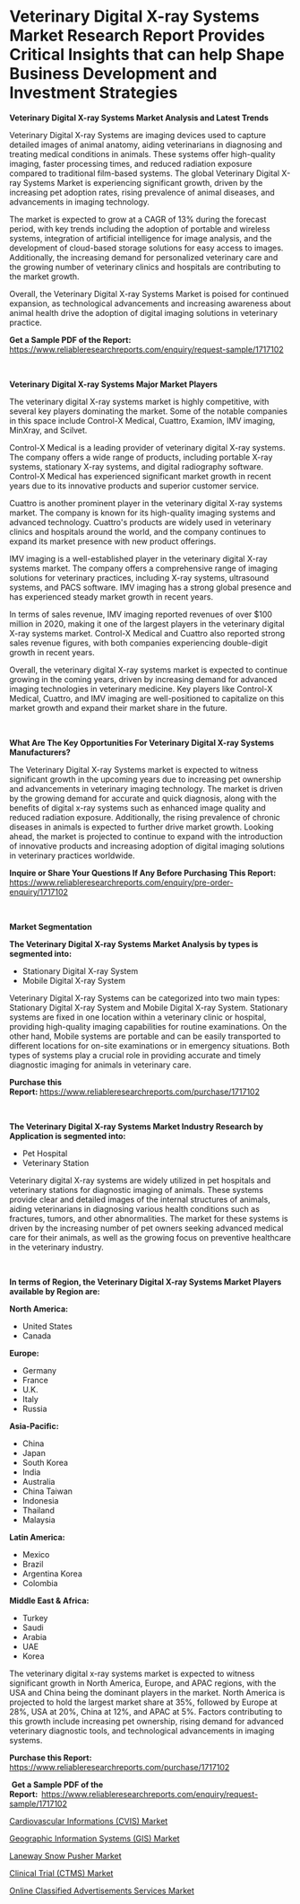 <p><h1>Veterinary Digital X-ray Systems Market Research Report Provides Critical Insights that can help Shape Business Development and Investment Strategies</h1></p><p><strong>Veterinary Digital X-ray Systems Market Analysis and Latest Trends</strong></p>
<p><p>Veterinary Digital X-ray Systems are imaging devices used to capture detailed images of animal anatomy, aiding veterinarians in diagnosing and treating medical conditions in animals. These systems offer high-quality imaging, faster processing times, and reduced radiation exposure compared to traditional film-based systems. The global Veterinary Digital X-ray Systems Market is experiencing significant growth, driven by the increasing pet adoption rates, rising prevalence of animal diseases, and advancements in imaging technology.</p><p>The market is expected to grow at a CAGR of 13% during the forecast period, with key trends including the adoption of portable and wireless systems, integration of artificial intelligence for image analysis, and the development of cloud-based storage solutions for easy access to images. Additionally, the increasing demand for personalized veterinary care and the growing number of veterinary clinics and hospitals are contributing to the market growth.</p><p>Overall, the Veterinary Digital X-ray Systems Market is poised for continued expansion, as technological advancements and increasing awareness about animal health drive the adoption of digital imaging solutions in veterinary practice.</p></p>
<p><strong>Get a Sample PDF of the Report:&nbsp;</strong> <a href="https://www.reliableresearchreports.com/enquiry/request-sample/1717102">https://www.reliableresearchreports.com/enquiry/request-sample/1717102</a></p>
<p>&nbsp;</p>
<p><strong>Veterinary Digital X-ray Systems Major Market Players</strong></p>
<p><p>The veterinary digital X-ray systems market is highly competitive, with several key players dominating the market. Some of the notable companies in this space include Control-X Medical, Cuattro, Examion, IMV imaging, MinXray, and Scilvet.</p><p>Control-X Medical is a leading provider of veterinary digital X-ray systems. The company offers a wide range of products, including portable X-ray systems, stationary X-ray systems, and digital radiography software. Control-X Medical has experienced significant market growth in recent years due to its innovative products and superior customer service.</p><p>Cuattro is another prominent player in the veterinary digital X-ray systems market. The company is known for its high-quality imaging systems and advanced technology. Cuattro's products are widely used in veterinary clinics and hospitals around the world, and the company continues to expand its market presence with new product offerings.</p><p>IMV imaging is a well-established player in the veterinary digital X-ray systems market. The company offers a comprehensive range of imaging solutions for veterinary practices, including X-ray systems, ultrasound systems, and PACS software. IMV imaging has a strong global presence and has experienced steady market growth in recent years.</p><p>In terms of sales revenue, IMV imaging reported revenues of over $100 million in 2020, making it one of the largest players in the veterinary digital X-ray systems market. Control-X Medical and Cuattro also reported strong sales revenue figures, with both companies experiencing double-digit growth in recent years.</p><p>Overall, the veterinary digital X-ray systems market is expected to continue growing in the coming years, driven by increasing demand for advanced imaging technologies in veterinary medicine. Key players like Control-X Medical, Cuattro, and IMV imaging are well-positioned to capitalize on this market growth and expand their market share in the future.</p></p>
<p>&nbsp;</p>
<p><strong>What Are The Key Opportunities For Veterinary Digital X-ray Systems Manufacturers?</strong></p>
<p><p>The Veterinary Digital X-ray Systems market is expected to witness significant growth in the upcoming years due to increasing pet ownership and advancements in veterinary imaging technology. The market is driven by the growing demand for accurate and quick diagnosis, along with the benefits of digital x-ray systems such as enhanced image quality and reduced radiation exposure. Additionally, the rising prevalence of chronic diseases in animals is expected to further drive market growth. Looking ahead, the market is projected to continue to expand with the introduction of innovative products and increasing adoption of digital imaging solutions in veterinary practices worldwide.</p></p>
<p><strong>Inquire or Share Your Questions If Any Before Purchasing This Report:</strong> <a href="https://www.reliableresearchreports.com/enquiry/pre-order-enquiry/1717102">https://www.reliableresearchreports.com/enquiry/pre-order-enquiry/1717102</a></p>
<p>&nbsp;</p>
<p><strong>Market Segmentation</strong></p>
<p><strong>The Veterinary Digital X-ray Systems Market Analysis by types is segmented into:</strong></p>
<p><ul><li>Stationary Digital X-ray System</li><li>Mobile Digital X-ray System</li></ul></p>
<p><p>Veterinary Digital X-ray Systems can be categorized into two main types: Stationary Digital X-ray System and Mobile Digital X-ray System. Stationary systems are fixed in one location within a veterinary clinic or hospital, providing high-quality imaging capabilities for routine examinations. On the other hand, Mobile systems are portable and can be easily transported to different locations for on-site examinations or in emergency situations. Both types of systems play a crucial role in providing accurate and timely diagnostic imaging for animals in veterinary care.</p></p>
<p><strong>Purchase this Report:&nbsp;</strong><a href="https://www.reliableresearchreports.com/purchase/1717102">https://www.reliableresearchreports.com/purchase/1717102</a></p>
<p>&nbsp;</p>
<p><strong>The Veterinary Digital X-ray Systems Market Industry Research by Application is segmented into:</strong></p>
<p><ul><li>Pet Hospital</li><li>Veterinary Station</li></ul></p>
<p><p>Veterinary digital X-ray systems are widely utilized in pet hospitals and veterinary stations for diagnostic imaging of animals. These systems provide clear and detailed images of the internal structures of animals, aiding veterinarians in diagnosing various health conditions such as fractures, tumors, and other abnormalities. The market for these systems is driven by the increasing number of pet owners seeking advanced medical care for their animals, as well as the growing focus on preventive healthcare in the veterinary industry.</p></p>
<p>&nbsp;</p>
<p><strong>In terms of Region, the Veterinary Digital X-ray Systems Market Players available by Region are:</strong></p>
<p>
    <p> <strong> North America: </strong>
        <ul>
            <li>United States</li>
            <li>Canada</li>
        </ul>
        </p> 
    <p> <strong> Europe: </strong>
        <ul>
            <li>Germany</li>
            <li>France</li>
            <li>U.K.</li>
            <li>Italy</li>
            <li>Russia</li>
        </ul>
        </p> 
    <p> <strong> Asia-Pacific: </strong>
        <ul>
            <li>China</li>
            <li>Japan</li>
            <li>South Korea</li>
            <li>India</li>
            <li>Australia</li>
            <li>China Taiwan</li>
            <li>Indonesia</li>
            <li>Thailand</li>
            <li>Malaysia</li>
        </ul>
        </p> 
    <p> <strong> Latin America: </strong>
        <ul>
            <li>Mexico</li>
            <li>Brazil</li>
            <li>Argentina Korea</li>
            <li>Colombia</li>
        </ul>
        </p> 
    <p> <strong> Middle East & Africa: </strong>
        <ul>
            <li>Turkey</li>
            <li>Saudi</li>
            <li>Arabia</li>
            <li>UAE</li>
            <li>Korea</li>
        </ul>
    </p>
    </p>
<p><p>The veterinary digital x-ray systems market is expected to witness significant growth in North America, Europe, and APAC regions, with the USA and China being the dominant players in the market. North America is projected to hold the largest market share at 35%, followed by Europe at 28%, USA at 20%, China at 12%, and APAC at 5%. Factors contributing to this growth include increasing pet ownership, rising demand for advanced veterinary diagnostic tools, and technological advancements in imaging systems.</p></p>
<p><strong>Purchase this Report: </strong><a href="https://www.reliableresearchreports.com/purchase/1717102">https://www.reliableresearchreports.com/purchase/1717102</a></p>
<p>&nbsp;<strong>Get a Sample PDF of the Report:&nbsp;&nbsp;</strong><a href="https://www.reliableresearchreports.com/enquiry/request-sample/1717102">https://www.reliableresearchreports.com/enquiry/request-sample/1717102</a></p>
<p><strong></strong></p>
<p><p><a href="https://medium.com/@aliabrakus/decoding-cardiovascular-informations-cvis-market-metrics-market-share-trends-and-growth-2eaa44b802d7">Cardiovascular Informations (CVIS) Market</a></p><p><a href="https://medium.com/@aliabrakus/geographic-information-systems-gis-market-furnishes-information-on-market-share-market-trends-86631e25a6b7">Geographic Information Systems (GIS) Market</a></p><p><a href="https://github.com/laholand/Market-Research-Report-List-2/blob/main/laneway-snow-pusher-market.md">Laneway Snow Pusher Market</a></p><p><a href="https://medium.com/@aliabrakus/clinical-trial-ctms-market-trends-forecast-and-competitive-analysis-to-2031-8876420abaf4">Clinical Trial (CTMS) Market</a></p><p><a href="https://github.com/jhcraigie/Market-Research-Report-List-2/blob/main/online-classified-advertisements-services-market.md">Online Classified Advertisements Services Market</a></p></p>